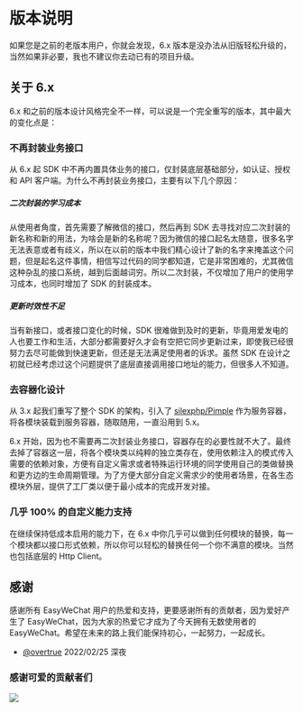 # 版本说明

如果您是之前的老版本用户，你就会发现，6.x 版本是没办法从旧版轻松升级的，当然如果非必要，我也不建议你去动已有的项目升级。

## 关于 6.x

6.x 和之前的版本设计风格完全不一样，可以说是一个完全重写的版本，其中最大的变化点是：

### 不再封装业务接口

从 6.x 起 SDK 中不再内置具体业务的接口，仅封装底层基础部分，如认证、授权和 API 客户端。为什么不再封装业务接口，主要有以下几个原因：

##### 二次封装的学习成本
    
从使用者角度，首先需要了解微信的接口，然后再到 SDK 去寻找对应二次封装的新名称和新的用法，为啥会是新的名称呢？因为微信的接口起名太随意，很多名字无法表意或者有歧义，所以在以前的版本中我们精心设计了新的名字来掩盖这个问题，但是起名这件事情，相信写过代码的同学都知道，它是非常困难的，尤其微信这种杂乱的接口系统，越到后面越词穷。所以二次封装，不仅增加了用户的使用学习成本，也同时增加了 SDK 的封装成本。

##### 更新时效性不足 
    
当有新接口，或者接口变化的时候，SDK 很难做到及时的更新，毕竟用爱发电的人也要工作和生活，大部分都需要好久才会有空把它同步更新过来，即使我已经很努力去尽可能做到快速更新，但还是无法满足使用者的诉求。虽然 SDK 在设计之初就已经考虑过这个问题提供了底层直接调用接口地址的能力，但很多人不知道。

### 去容器化设计

从 3.x 起我们重写了整个 SDK 的架构，引入了 [silexphp/Pimple](https://github.com/silexphp/Pimple) 作为服务容器，将各模块装载到服务容器，随取随用，一直沿用到 5.x。

6.x 开始，因为也不需要再二次封装业务接口，容器存在的必要性就不大了。最终去掉了容器这一层，将各个模块类以纯粹的独立类存在，使用依赖注入的模式传入需要的依赖对象，方便有自定义需求或者特殊运行环境的同学使用自己的类做替换和更方边的生命周期管理。为了方便大部分自定义需求少的使用者场景，在各生态模块外层，提供了工厂类以便于最小成本的完成开发对接。

### 几乎 100% 的自定义能力支持

在继续保持低成本启用的能力下，在 6.x 中你几乎可以做到任何模块的替换，每一个模块都以接口形式依赖，所以你可以轻松的替换任何一个你不满意的模块。当然也包括底层的 Http Client。

## 感谢

感谢所有 EasyWeChat 用户的热爱和支持，更要感谢所有的贡献者，因为爱好产生了 EasyWeChat，因为大家的热爱它才成为了今天拥有无数使用者的 EasyWeChat。希望在未来的路上我们能保持初心，一起努力，一起成长。

- [@overtrue](https://github.com/overtrue) 2022/02/25 深夜

### 感谢可爱的贡献者们

<a href="https://github.com/w7corp/easywechat/graphs/contributors"><img src="https://opencollective.com/wechat/contributors.svg?width=890" /></a>
